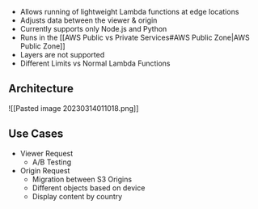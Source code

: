 
- Allows running of lightweight Lambda functions at edge locations
- Adjusts data between the viewer & origin
- Currently supports only Node.js and Python
- Runs in the [[AWS Public vs Private Services#AWS Public Zone|AWS Public Zone]]
- Layers are not supported
- Different Limits vs Normal Lambda Functions

## Architecture

![[Pasted image 20230314011018.png]]

## Use Cases

- Viewer Request
	- A/B Testing
- Origin Request
	- Migration between S3 Origins
	- Different objects based on device
	- Display content by country